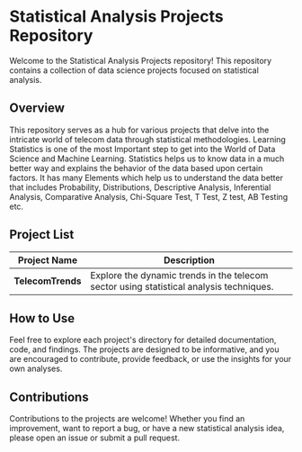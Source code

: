 # Statistical Analysis Projects Repository

Welcome to the Statistical Analysis Projects repository! This repository contains a collection of data science projects focused on statistical analysis.

## Overview

This repository serves as a hub for various projects that delve into the intricate world of telecom data through statistical methodologies. Learning Statistics is one of the most Important step to get into the World of Data Science and Machine Learning. Statistics helps us to know data in a much better way and explains the behavior of the data based upon certain factors. It has many Elements which help us to understand the data better that includes Probability, Distributions, Descriptive Analysis, Inferential Analysis, Comparative Analysis, Chi-Square Test, T Test, Z test, AB Testing etc.
## Project List

| Project Name | Description |
|--------------|-------------|
| **TelecomTrends** | Explore the dynamic trends in the telecom sector using statistical analysis techniques. |


## How to Use

Feel free to explore each project's directory for detailed documentation, code, and findings. The projects are designed to be informative, and you are encouraged to contribute, provide feedback, or use the insights for your own analyses.

## Contributions

Contributions to the projects are welcome! Whether you find an improvement, want to report a bug, or have a new statistical analysis idea, please open an issue or submit a pull request.

